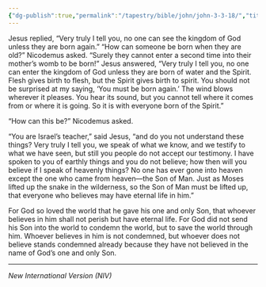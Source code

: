 ```yaml
---
{"dg-publish":true,"permalink":"/tapestry/bible/john/john-3-3-18/","title":"John 3:3–18","hide":true,"tags":["bible","bible-verse"],"dgHomeLink":true,"dgShowLocalGraph":true,"dgEnableSearch":true}
---
```


Jesus replied, “Very truly I tell you, no one can see the kingdom of God unless they are born again.”
“How can someone be born when they are old?” Nicodemus asked. “Surely they cannot enter a second time into their mother’s womb to be born!”
Jesus answered, “Very truly I tell you, no one can enter the kingdom of God unless they are born of water and the Spirit.  Flesh gives birth to flesh, but the Spirit gives birth to spirit.  You should not be surprised at my saying, ‘You must be born again.’ The wind blows wherever it pleases. You hear its sound, but you cannot tell where it comes from or where it is going. So it is with everyone born of the Spirit.”

“How can this be?” Nicodemus asked.

 “You are Israel’s teacher,” said Jesus, “and do you not understand these things?  Very truly I tell you, we speak of what we know, and we testify to what we have seen, but still you people do not accept our testimony.  I have spoken to you of earthly things and you do not believe; how then will you believe if I speak of heavenly things?  No one has ever gone into heaven except the one who came from heaven—the Son of Man. Just as Moses lifted up the snake in the wilderness, so the Son of Man must be lifted up, that everyone who believes may have eternal life in him.”

For God so loved the world that he gave his one and only Son, that whoever believes in him shall not perish but have eternal life.  For God did not send his Son into the world to condemn the world, but to save the world through him. Whoever believes in him is not condemned, but whoever does not believe stands condemned already because they have not believed in the name of God’s one and only Son.

---
*New International Version (NIV)*